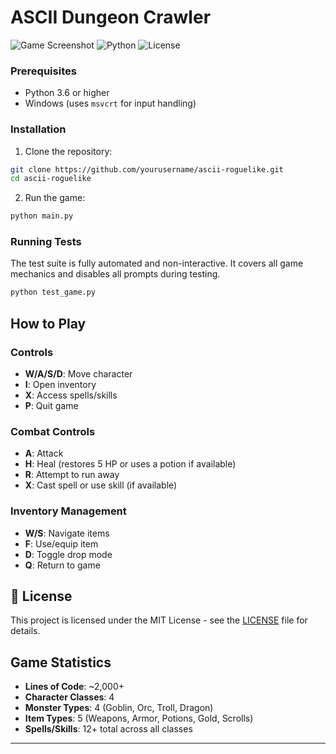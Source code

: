 # ASCII Dungeon Crawler

![Game Screenshot](https://img.shields.io/badge/Game-ASCII%20Roguelike-blue)
![Python](https://img.shields.io/badge/Python-3.6+-green)
![License](https://img.shields.io/badge/License-MIT-yellow)


### Prerequisites
- Python 3.6 or higher
- Windows (uses `msvcrt` for input handling)

### Installation
1. Clone the repository:
```bash
git clone https://github.com/yourusername/ascii-roguelike.git
cd ascii-roguelike
```

2. Run the game:
```bash
python main.py
```

### Running Tests
The test suite is fully automated and non-interactive. It covers all game mechanics and disables all prompts during testing.
```bash
python test_game.py
```

## How to Play

### Controls
- **W/A/S/D**: Move character
- **I**: Open inventory
- **X**: Access spells/skills
- **P**: Quit game

### Combat Controls
- **A**: Attack
- **H**: Heal (restores 5 HP or uses a potion if available)
- **R**: Attempt to run away
- **X**: Cast spell or use skill (if available)

### Inventory Management
- **W/S**: Navigate items
- **F**: Use/equip item
- **D**: Toggle drop mode
- **Q**: Return to game


## 📝 License

This project is licensed under the MIT License - see the [LICENSE](LICENSE) file for details.

## Game Statistics

- **Lines of Code**: ~2,000+
- **Character Classes**: 4
- **Monster Types**: 4 (Goblin, Orc, Troll, Dragon)
- **Item Types**: 5 (Weapons, Armor, Potions, Gold, Scrolls)
- **Spells/Skills**: 12+ total across all classes

---
